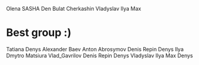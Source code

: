 Olena
SASHA
Den
Bulat Cherkashin
Vladyslav
Ilya
Max 
# Best group :)
Tatiana
Denys
Alexander Baev
Anton Abrosymov
Denis Repin
Denys
Ilya
Dmytro Matsiura
Vlad_Gavrilov
Denis Repin
Denys
Vladyslav
Ilya
Max 
Denys



